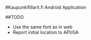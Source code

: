 #Kaupunkifillarit.fi Android Application

##TODO

* Use the same font as in web
* Report initial location to API/GA
